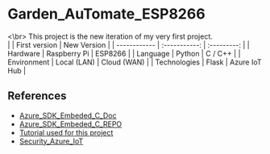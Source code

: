 # Garden_AuTomate_ESP8266
<\br>
This project is the new iteration of my very first project.  
|              | First version | New Version |
| ------------ | :-----------: | :---------: |
| Hardware     | Raspberry Pi  | ESP8266     |
| Language     | Python        | C / C++     |
| Environment  | Local (LAN)   | Cloud (WAN) |
| Technologies | Flask         | Azure IoT Hub |

## References 
- [Azure_SDK_Embeded_C_Doc](https://azuresdkdocs.blob.core.windows.net/$web/c/az_iot/1.1.0/globals_func.html#index_c)
- [Azure_SDK_Embeded_C_REPO](https://github.com/Azure/azure-sdk-for-c)
- [Tutorial used for this project](https://github.com/Azure/azure-sdk-for-c-arduino/blob/main/examples/Azure_IoT_Hub_ESP8266/readme.md)
- [Security_Azure_IoT](https://azure.microsoft.com/en-au/overview/internet-of-things-iot/iot-security-cybersecurity/)
